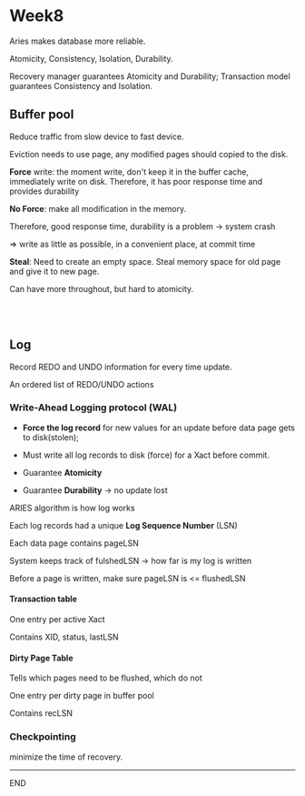 # Week8

Aries makes database more reliable.

Atomicity, Consistency, Isolation, Durability.

Recovery manager guarantees Atomicity and Durability; Transaction model guarantees Consistency and Isolation.



## Buffer pool

Reduce traffic from slow device to fast device.

Eviction needs to use page, any modified pages should copied to the disk.

**Force** write: the moment write, don't keep it in the buffer cache, immediately write on disk. Therefore, it has poor response time and provides durability

**No Force**: make all modification in the memory. 

Therefore, good response time, durability is a problem -> system crash 

=> write as little as possible, in a convenient place, at commit time

**Steal**: Need to create an empty space. Steal memory space for old page and give it to new page. 

Can have more throughout, but hard to atomicity.

<br /><br />

## Log

Record REDO and UNDO information for every time update.

An ordered list of REDO/UNDO actions

### **Write-Ahead Logging** protocol (WAL)

* **Force the log record** for new values for an update before data page gets to disk(stolen); 


* Must write all log records to disk (force) for a Xact before commit.
* Guarantee **Atomicity**
* Guarantee **Durability** -> no update lost

ARIES algorithm is how log works



Each log records had a unique **Log Sequence Number** (LSN)

Each data page contains pageLSN

System keeps track of fulshedLSN -> how far is my log is written

Before a page is written, make sure pageLSN is <= flushedLSN



#### Transaction table

One entry per active Xact

Contains XID, status, lastLSN

#### Dirty Page Table

Tells which pages need to be flushed, which do not 

One entry per dirty page in buffer pool

Contains recLSN



### Checkpointing

minimize the time of recovery.

---

END